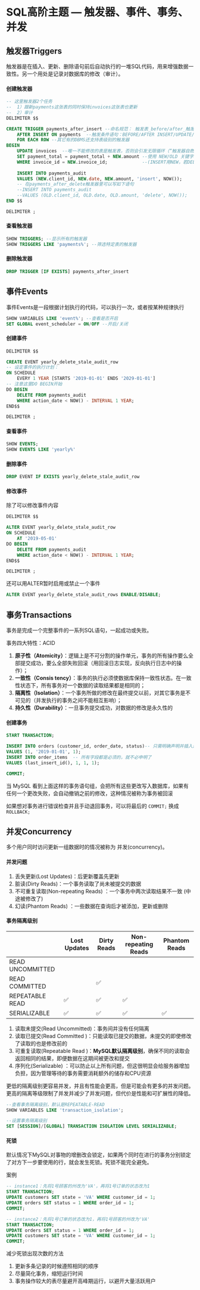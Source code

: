 # SQL高阶主题 — 触发器、事件、事务、并发

## 触发器Triggers

触发器是在插入、更新、删除语句前后自动执行的一堆SQL代码，用来增强数据一致性。另一个用处是记录对数据库的修改（审计）。

#### 创建触发器

```sql
-- 这里触发器2个任务
--  1）跟新payments这张表的同时保持invoices这张表也更新
--  2）审计
DELIMITER $$

CREATE TRIGGER payments_after_insert --命名规范： 触发表_before/after_触发的SQL语句类型
    AFTER INSERT ON payments  --触发条件语句：BEFORE/AFTER INSERT/UPDATE/DELETE ON 触发表
    FOR EACH ROW --其它有的DBMS还支持表级别的触发器
BEGIN
    UPDATE invoices  --唯一不能修改的表是触发表，否则会引发无限循环（“触发器自燃”）
    SET payment_total = payment_total + NEW.amount --使用 NEW/OLD 关键字来指代受影响的新/旧行
    WHERE invoice_id = NEW.invoice_id;             --(INSERT用NEW，若DELETE用OLD,UPDATE两者均可)
    
    INSERT INTO payments_audit
    VALUES (NEW.client_id, NEW.date, NEW.amount, 'insert', NOW());
    -- 在payments_after_delete触发器里可以写如下语句
    --INSERT INTO payments_audit
    --VALUES (OLD.client_id, OLD.date, OLD.amount, 'delete', NOW());   
END $$

DELIMITER ;
```



#### 查看触发器

```sql
SHOW TRIGGERS; --显示所有的触发器
SHOW TRIGGERS LIKE 'payments%'; --筛选特定表的触发器

```

#### 删除触发器

```sql
DROP TRIGGER [IF EXISTS] payments_after_insert
```



## 事件Events

事件Events是一段根据计划执行的代码，可以执行一次，或者按某种规律执行

```sql
SHOW VARIABLES LIKE 'event%'; --查看是否开启
SET GLOBAL event_scheduler = ON/OFF --开启/关闭

```

#### 创建事件

```sql
DELIMITER $$

CREATE EVENT yearly_delete_stale_audit_row
-- 设定事件的执行计划：
ON SCHEDULE
    EVERY 1 YEAR [STARTS '2019-01-01' ENDS '2029-01-01']    
-- 注意这里DO BEGIN开始
DO BEGIN
    DELETE FROM payments_audit
    WHERE action_date < NOW() - INTERVAL 1 YEAR;
END$$

DELIMITER ;
```

#### 查看事件

```sql
SHOW EVENTS;
SHOW EVENTS LIKE 'yearly%'
```

#### 删除事件

```sql
DROP EVENT IF EXISTS yearly_delete_stale_audit_row
```

#### 修改事件

除了可以修改事件内容

```sql
DELIMITER $$

ALTER EVENT yearly_delete_stale_audit_row
ON SCHEDULE
    AT '2019-05-01'     
DO BEGIN
    DELETE FROM payments_audit
    WHERE action_date < NOW() - INTERVAL 1 YEAR;
END$$

DELIMITER ;
```

还可以用ALTER暂时启用或禁止一个事件

```sql
ALTER EVENT yearly_delete_stale_audit_rows ENABLE/DISABLE; 
```



## 事务Transactions

事务是完成一个完整事件的一系列SQL语句，一起成功或失败。

事务四大特性：ACID

1.  **原子性（Atomicity）**：逻辑上是不可分割的操作单元，事务的所有操作要么全部提交成功，要么全部失败回滚（用回滚日志实现，反向执行日志中的操作）；
2.  **一致性（Consis tency）**：事务的执行必须使数据库保持一致性状态。在一致性状态下，所有事务对一个数据的读取结果都是相同的；
3.  **隔离性（Isolation）**：一个事务所做的修改在最终提交以前，对其它事务是不可见的（并发执行的事务之间不能相互影响）；
4.  **持久性（Durability）**：一旦事务提交成功，对数据的修改是永久性的

#### 创建事务

```sql
START TRANSACTION;

INSERT INTO orders (customer_id, order_date, status)-- 只需明确声明并插入这三个非自增必须（不可为空）字段
VALUES (1, '2019-01-01', 1);
INSERT INTO order_items  -- 所有字段都是必须的，就不必申明了
VALUES (last_insert_id(), 1, 1, 1);

COMMIT;
```

当 MySQL 看到上面这样的事务语句组，会把所有这些更改写入数据库，如果有任何一个更改失败，会自动撤销之前的修改，这种情况被称为事务被回滚

如果想对事务进行错误检查并且手动退回事务，可以将最后的 `COMMIT;` 换成 `ROLLBACK;`



## 并发Concurrency

多个用户同时访问更新一组数据时的情况被称为 并发(concurrency)。

#### 并发问题

1.  丢失更新(Lost Updates)：后更新覆盖先更新
2.  脏读(Dirty Reads)：一个事务读取了尚未被提交的数据
3.  不可重复读取(Non-repeating Reads) ：一个事务中两次读取结果不一致 (中途被修改了)
4.  幻读(Phantom Reads) ：一些数据在查询后才被添加，更新或删除

#### 事务隔离级别

|                   | Lost Updates | Dirty Reads | Non-repeating Reads | Phantom Reads |
| ----------------- | ------------ | ----------- | ------------------- | ------------- |
| READ UNCOMMITTED  |              |             |                     |               |
| READ COMMITTED    |              | ✅           |                     |               |
| REPEATABLE READ   | ✅            | ✅           | ✅                   |               |
| SERIALIZABLE      | ✅            | ✅           | ✅                   | ✅             |



1.  读取未提交(Read Uncommitted)：事务间并没有任何隔离 &#x20;
2.  读取已提交(Read Committed )：只能读取已提交的数据，未提交的即使修改了读取的也是修改前的
3.  可重复读取(Repeatable Read )：**MySQL默认隔离级别**，确保不同的读取会返回相同的结果，即便数据在这期间被更改和提交 &#x20;
4.  序列化(Serializable) ：可以防止以上所有问题，但这很明显会给服务器增加负担，因为管理等待的事务需要消耗额外的储存和CPU资源 &#x20;

更低的隔离级别更容易并发，并且有性能会更高，但是可能会有更多的并发问题。更高的隔离等级限制了并发并减少了并发问题，但代价是性能和可扩展性的降低。

```sql
--查看事务隔离级别，默认是REPEATABLE-READ
SHOW VARIABLES LIKE 'transaction_isolation';  

--设置事务隔离级别
SET [SESSION]/[GLOBAL] TRANSACTION ISOLATION LEVEL SERIALIZABLE;
```

#### 死锁

默认情况下MySQL对事物的增删改会锁定，如果两个同时在进行的事务分别锁定了对方下一步要使用的行，就会发生死锁。死锁不能完全避免。

案例

```sql
-- instance1：先将1号顾客的州改为'VA'，再将1号订单的状态改为1
START TRANSACTION;
UPDATE customers SET state = 'VA' WHERE customer_id = 1;
UPDATE orders SET status = 1 WHERE order_id = 1;
COMMIT;

```

```sql
-- instance2：先将1号订单的状态改为1，再将1号顾客的州改为'VA'
START TRANSACTION;
UPDATE orders SET status = 1 WHERE order_id = 1;
UPDATE customers SET state = 'VA' WHERE customer_id = 1;
COMMIT;
```

减少死锁出现次数的方法

1.  更新多条记录的时候遵照相同的顺序
2.  尽量简化事务，缩短运行时间
3.  事务操作较大的表尽量避开高峰期运行，以避开大量活跃用户
